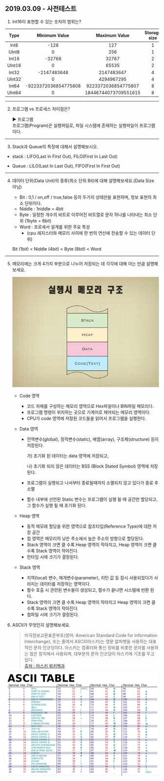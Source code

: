 ## 2019.03.09 - 사전테스트

1. Int16이 표현할 수 있는 숫자의 범위는?

| Type | Minimum Value | Maximum Value | Storage size
| :---: | :---: | :---: | :---: |
| Int8 | -128 | 127 | 1 |
| UInt8 | 0 | 256 | 1 |
| Int16 | -32768 | 32767 | 2 |
| UInt16 | 0 | 65535 | 2 |
| Int32 | -2147483648 | 2147483647 | 4 |
| UInt32 | 0 | 4294967295 | 4 |
| Int64 | -9223372036854775808 | 9223372036854775807 | 8 |
| UInt64 | 0 | 18446744073709551615 | 8 |

---

2. 프로그램 vs 프로세스 차이점은?

    ▶︎ 프로그램<br>
    프로그램(Program)은 실행파일로, 파일 시스템에 존재하는 실행파일이 프로그램이다.

---

3. Stack과 Queue의 특징에 대해서 설명해보시오.

- stack : LIFO(Last In First Out), FILO(First In Last Out)

- Queue : LILO(Last In Last Out), FIFO(First In First Out)

---

4. 데이터 단위(Data Unit)의 종류(최소 단위 Bit)에 대해 설명해보세요.(Data Size 아님)

    - Bit : 0,1 / on,off / true,false 등의 두가지 상태만을 표현하며, 정보 표현의 최소 단위이다.
    - Niddle : 1niddle = 4bit
    - Byte : 일정한 개수의 비트로 이루어진 비트열로 문자 하나를 나타내는 최소 단위 (1byte = 8bit)
    - Word : 프로세서 설계를 위한 주요 특성
        - (cpu 레지스터와 메모리 사이에 한 번의 연산에 전송할 수 있는 데이터 단위)

    Bit (1bit) < Niddle (4bit) < Byte (8bit) < Word

---    

5. 메모리에는 크게 4가지 부분으로 나누어 저장되는 데 각각에 대해 아는 만큼 설명해보세요.

    ![메모리 영역](https://github.com/92pino/IOS_pino/blob/master/Class/%EB%A9%94%EB%AA%A8%EB%A6%AC%20%EA%B5%AC%EC%A1%B0/memory.jpg?raw=true)

    - Code 영역
        - 코드 자체를 구성하는 메모리 영역으로 Hex파일이나 BIN파일 메모리다.
        - 프로그램 명령이 위치하는 곳으로 기계어로 제어되는 메모리 영역이다.
        - CPU가 code 영역에 저장된 코드들을 읽어서 프로그램을 실행한다.

    - Data 영역
        - 전역변수(global), 정적변수(static), 배열(array), 구조체(structure) 등이 저장된다.

            가) 초기화 된 데이터는 data 영역에 저장되고,

            나) 초기화 되지 않은 데이터는 BSS (Block Stated Symbol) 영역에 저장된다.

        - 프로그램이 실행되고 나서부터 종료될때까지 소멸되지 않고 있다가 종료 후 소멸

        - 함수 내부에 선언된 Static 변수는 프로그램이 실행 될 때 공간만 할당되고, 그 함수가 실행 될 때 초기화 된다.

    - Heap 영역
        - 동적 메모레 할당을 위한 영역으로 참조타입(Reference Type)에 대한 저장 공간
        - 힙 영역은 메모리의 낮은 주소에서 높은 주소의 방향으로 할당된다.
        - Stack 영역이 크면 클 수록 Heap 영역이 작아지고, Heap 영역이 크면 클 수록 Stack 영역이 작아진다.
        - 런타임 시에 크기가 결정된다.

    - Stack 영역
        - 지역(local) 변수, 매개변수(parameter), 리턴 값 등 잠시 사용되었다가 사라지는 데이터를 저장하는 영역이다.
        - 함수 호출 시 관련된 변수들이 생성되고, 함수가 끝나면 시스템에 반환 된다.
        - Stack 영역이 크면 클 수록 Heap 영역이 작아지고 Heap 영역이 크면 클 수록 Stack 영역이 작아진다.
        - 컴파일 시에 크기가 결정된다.

6. ASCII가 무엇인지 설명해보세요.

    > 미국정보교환표준부호(영어: American Standard Code for Information Interchange), 또는 줄여서 ASCII(아스키)는 영문 알파벳을 사용하는 대표적인 문자 인코딩이다. 아스키는 컴퓨터와 통신 장비를 비롯한 문자를 사용하는 많은 장치에서 사용되며, 대부분의 문자 인코딩이 아스키에 기초를 두고 있다.<br>
    [출처 : 아스키 위키백과](https://ko.wikipedia.org/wiki/ASCII)

![아스키 테이블](https://github.com/92pino/IOS_pino/blob/master/Class/%EB%A9%94%EB%AA%A8%EB%A6%AC%20%EA%B5%AC%EC%A1%B0/ASCII.png)